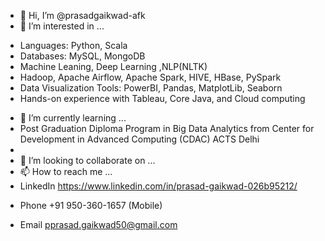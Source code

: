 - 👋 Hi, I’m @prasadgaikwad-afk
- 👀 I’m interested in ...
* Languages: Python, Scala
* Databases: MySQL, MongoDB
* Machine Leaning, Deep Learning ,NLP(NLTK)  
* Hadoop, Apache Airflow, Apache Spark, HIVE, HBase, PySpark
* Data Visualization Tools: PowerBI, Pandas, MatplotLib, Seaborn
* Hands-on experience with Tableau, Core Java, and Cloud computing

- 🌱 I’m currently learning ...
- Post Graduation Diploma Program in Big Data Analytics from Center for Development in Advanced Computing (CDAC) ACTS Delhi
- 
- 💞️ I’m looking to collaborate on ...
- 📫 How to reach me ...
- LinkedIn
 https://www.linkedin.com/in/prasad-gaikwad-026b95212/

* Phone
 +91 950-360-1657 (Mobile)

* Email
 pprasad.gaikwad50@gmail.com

<!---
prasadgaikwad-afk/prasadgaikwad-afk is a ✨ special ✨ repository because its `README.md` (this file) appears on your GitHub profile.
You can click the Preview link to take a look at your changes.
--->
